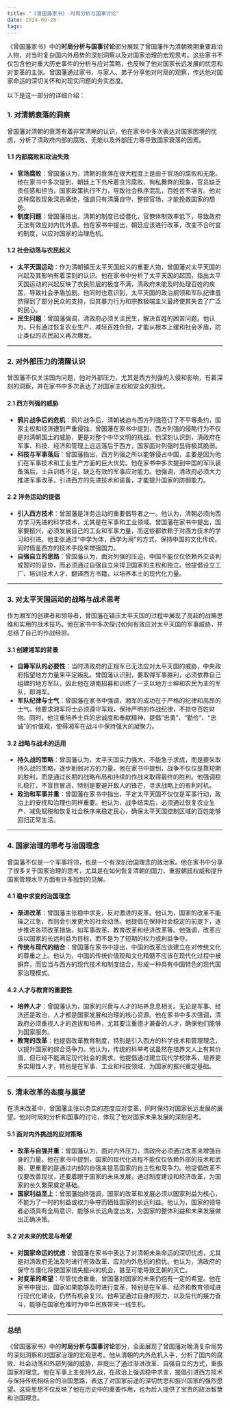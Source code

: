 ```yaml
---
title: "《曾国藩家书》-时局分析与国事讨论"
date: 2024-09-28
tags:
---
```


《曾国藩家书》中的**时局分析与国事讨论**部分展现了曾国藩作为清朝晚期重要政治人物，对当时复杂国内外局势的深刻洞察以及对国家治理的宏观思考。这些家书不仅包含他对重大历史事件的分析与应对策略，也反映了他对国家长远发展的忧思和对变革的主张。曾国藩通过家书，与家人、弟子分享他对时局的观察，传达他对国家命运的深切关怀和对现实问题的务实态度。

以下是这一部分的详细介绍：

### 1. **对清朝衰落的洞察**

曾国藩对清朝的衰落有着非常清晰的认识，他在家书中多次表达对国家困境的忧虑，分析了清政府内部的腐败、无能以及外部压力等导致国家衰落的因素。

#### 1.1 **内部腐败和政治失效**

- **官场腐败**：曾国藩认为，清朝的衰落在很大程度上是由于官场的腐败和无能。他在家书中多次提到，朝廷上下充斥着贪污腐败、徇私舞弊的现象，官员缺乏责任感和担当，国家政策执行不力，导致社会秩序混乱，百姓苦不堪言。他对这种腐败现象深恶痛绝，强调只有清廉自守、整顿官场，才能挽救国家的颓势。
- **制度问题**：曾国藩指出，清朝的制度已经僵化，官僚体制效率低下，导致政府无法有效应对内忧外患。他在家书中提出，朝廷应该进行改革，改变不合时宜的制度，以应对国家的治理危机。

#### 1.2 **社会动荡与农民起义**

- **太平天国运动**：作为清朝镇压太平天国起义的重要人物，曾国藩对太平天国的兴起及其影响有着深刻的认识。他在家书中分析了太平天国的起因，指出太平天国运动的兴起反映了农民阶层的极度不满，清政府未能及时处理百姓的疾苦，导致社会矛盾加剧。他同时也意识到，太平天国的政治纲领和军队纪律虽然得到了部分民众的支持，但其暴力行为和宗教极端主义最终使其失去了广泛的民心。
- **民生问题**：曾国藩强调，清政府必须关注民生，解决百姓的困苦问题。他认为，只有通过恢复农业生产、减轻百姓负担，才能从根本上缓和社会矛盾，防止类似的农民起义再次爆发。

------

### 2. **对外部压力的清醒认识**

曾国藩不仅关注国内问题，他对外部压力，尤其是西方列强的入侵和影响，有着深刻的洞察，并在家书中多次表达了对国家主权和安全的担忧。

#### 2.1 **西方列强的威胁**

- **鸦片战争后的危机**：鸦片战争后，清朝被迫与西方列强签订了不平等条约，国家主权和经济遭到严重侵蚀。曾国藩在家书中提到，西方列强的侵略行为不仅是对清朝国土的威胁，更是对整个中华文明的挑战。他深刻认识到，清政府在军事、科技、经济和管理上远远落后于西方，国家面对列强时显得极其脆弱。
- **科技与军事落后**：曾国藩指出，西方列强之所以能够侵占中国，主要是因为他们在军事技术和工业生产方面的巨大优势。他在家书中多次提到中国的军队装备落后，士兵训练不足，缺乏有效的军事应对能力。他强调，清政府必须大力推进军事改革，引进西方的先进技术和装备，才能提升国家的防御能力。

#### 2.2 **洋务运动的提倡**

- **引入西方技术**：曾国藩是洋务运动的重要倡导者之一。他认为，清朝必须向西方学习先进的科学技术，尤其是在军事和工业领域。曾国藩在家书中提出，国家要振兴，必须发展自己的工业和军事力量，而这些都依赖于对西方技术的学习和引进。他主张通过“中学为体，西学为用”的方式，保持中国的文化传统，同时借鉴西方的技术手段来增强国力。
- **自强自立的思路**：曾国藩认为，面对列强的压迫，中国不能仅仅依赖外交谈判或暂时的妥协，而必须通过自强自立来捍卫国家的主权和独立。他提倡设立工厂、培训技术人才、翻译西方书籍，以培养本土的现代化力量。

------

### 3. **对太平天国运动的战略与战术思考**

作为湘军的创建者和领导者，曾国藩在镇压太平天国的过程中展现了高超的战略思维和实用的战术技巧。他在家书中多次探讨如何有效应对太平天国的军事威胁，并总结了自己的作战经验。

#### 3.1 **创建湘军的背景**

- **自筹军队的必要性**：当时清政府的正规军已无法应对太平天国的威胁，中央政府指望地方力量来平定叛乱。曾国藩认识到，要取得军事胜利，必须依靠自己组建的地方军队，因此他在湖南招募和训练了一支以地方士绅和农民为主的军队，即湘军。
- **军队纪律与士气**：曾国藩在家书中强调，湘军的成功在于严格的纪律和高昂的士气。他要求湘军将士必须遵守军规，保持严明的作战纪律，不掠夺百姓财物。同时，他注重培养士兵的忠诚度和奉献精神，提倡“忠勇”、“勤俭”、“忠诚”的价值观，使得湘军在战斗中保持强大的凝聚力。

#### 3.2 **战略与战术的运用**

- **持久战的策略**：曾国藩认为，太平天国实力强大，不能急于求成，而是要采取持久战的策略，逐步削弱对方的力量。他在家书中提到，战争不仅仅是靠短期的胜利，而是通过长期的战略布局和持续的作战来取得最终的胜利。他强调稳扎稳打，不盲目冒进，特别是要避开敌人的锋芒，寻求战略上的有利时机。
- **政治和军事并重**：曾国藩在家书中指出，平定太平天国不仅仅是军事行动，政治上的安抚和治理也同样重要。他认为，战争结束后，必须通过恢复农业生产、减免赋税和恢复社会秩序来稳定民心，确保太平天国控制区域的百姓能够回归正常生活。

------

### 4. **国家治理的思考与治国理念**

曾国藩不仅是一个军事将领，也是一个有深刻治国理念的政治家。他在家书中分享了很多关于国家治理的思考，尤其是在如何恢复清朝的国力、重振朝廷权威和提升国家管理水平方面有许多独到的见解。

#### 4.1 **稳中求变的治国理念**

- **渐进改革**：曾国藩主张稳中求变，反对激进的变革。他认为，国家的改革不能操之过急，否则会引发更大的社会动荡。他提倡在保持社会稳定的前提下，逐步推进各项改革措施，如军事改革、教育改革和经济改革等。他强调，改革应该以国家的长远利益为目标，而不是为了短期的权力或利益争夺。
- **传统与现代的结合**：曾国藩在家书中提出，中国的改革应该建立在对传统文化的尊重之上。他认为，中国的传统价值观和文化精髓不应该在现代化过程中被摒弃，而应当与西方的现代技术和制度结合，形成一种具有中国特色的现代国家治理模式。

#### 4.2 **人才与教育的重要性**

- **培养人才**：曾国藩认为，国家的兴衰与人才的培养息息相关。无论是军事、经济还是政治，人才都是国家发展和治理的核心资源。他在家书中多次强调，清政府必须重视人才的选拔和培养，尤其要注重德才兼备的人才，确保他们能够为国家服务。
- **教育的改革**：他提倡改革教育制度，特别是引入西方的科学技术和管理理念，以提升国家的综合竞争力。他认为，传统的科举考试虽然在培养文人上有其价值，但已经不能满足现代社会的需求。他提倡通过建立现代学校体系，培养更多实用性人才，特别是在军事、工业和科技领域，为国家的振兴奠定基础。

------

### 5. **清末改革的态度与展望**

在清末改革中，曾国藩主张以务实的态度应对变革，同时保持对国家长远发展的展望。他对时局的分析和国事的讨论，体现了他对国家未来发展的深刻思考。

#### 5.1 **面对内外挑战的应对策略**

- **改革与自强并重**：曾国藩认为，面对内外压力，清政府必须通过改革来增强自身的力量。他在家书中提到，国家的现代化进程不能仅仅依赖外部的技术和武器，更重要的是通过内部的自强来提高国家的自主性和竞争力。他提倡改革不仅要改善现状，还要着眼于国家的未来发展，通过制度建设和经济改革，为国家的长久繁荣奠定基础。
- **国家利益至上**：曾国藩始终强调，国家的改革和发展必须以国家利益为核心，不能为了一时的利益或权力争夺而牺牲国家的长远利益。他认为，国家的领导者必须具有全局意识，能够从长远角度出发，为国家的整体利益和未来发展做出正确决策。

#### 5.2 **对未来的忧思与希望**

- **对国家命运的忧虑**：曾国藩在家书中表达了对清朝未来命运的深切忧虑，尤其是对清政府无法及时进行有效改革、应对内外危机的担忧。他认为，清政府的保守与僵化将使国家错失振兴的机会，甚至可能导致王朝的灭亡。
- **对变革的希望**：尽管忧虑重重，曾国藩对国家的未来仍抱有一定的希望。他在家书中提出，国家如果能够及时进行变革，特别是在军事、经济和教育领域进行现代化建设，仍然有机会复兴。他希望通过自身的努力，以及后代的接力奋斗，能够在国家危难时为中华民族带来一线生机。

------

### 总结

《曾国藩家书》中的**时局分析与国事讨论**部分，全面展现了曾国藩对晚清复杂局势的深刻洞察和对国家治理的宏观思考。他从清朝的内外危机入手，分析了国内的腐败、社会动荡和外部列强的威胁，并提出了通过渐进改革、自强自立的方式，重振国家的理念。他在军事上主张持久战，在政治上强调稳中求变，提倡引进西方技术与保持传统相结合的治国思路，表达了对国家前途的深切忧思和振兴国家的强烈愿望。这些思想不仅反映了他在历史中的重要作用，也为后人提供了宝贵的政治智慧和治国理念。